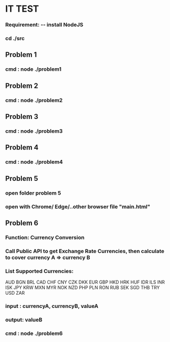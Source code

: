 # IT TEST

### Requirement: -- install NodeJS

### cd ./src

## Problem 1

### cmd : node ./problem1

## Problem 2

### cmd : node ./problem2

## Problem 3

### cmd : node ./problem3

## Problem 4

### cmd : node ./problem4

## Problem 5

### open folder problem 5

### open with Chrome/ Edge/..other browser file "main.html"

## Problem 6

### Function: Currency Conversion

### Call Public API to get Exchange Rate Currencies, then calculate to cover currency A => currency B

### List Supported Currencies:

AUD
BGN
BRL
CAD
CHF
CNY
CZK
DKK
EUR
GBP
HKD
HRK
HUF
IDR
ILS
INR
ISK
JPY
KRW
MXN
MYR
NOK
NZD
PHP
PLN
RON
RUB
SEK
SGD
THB
TRY
USD
ZAR

### input : currencyA, currencyB, valueA

### output: valueB

### cmd : node ./problem6
